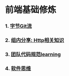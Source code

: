 # 前端基础修炼
### 1. [字节Git流](https://github.com/PaulChess/fe-basic/issues/1)
### 2. [组内分享: Http相关知识](https://github.com/PaulChess/fe-basic/issues/2)
### 3. [团队代码规范learning](https://github.com/PaulChess/fe-basic/issues/3)
### 4. [软件思维](https://github.com/PaulChess/fe-basic/issues/4)
